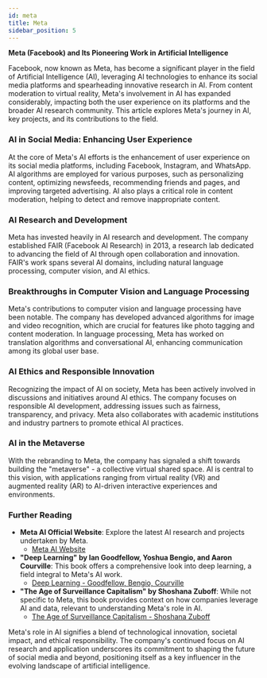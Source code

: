 ```yaml
---
id: meta
title: Meta
sidebar_position: 5
---
```


**Meta (Facebook) and Its Pioneering Work in Artificial Intelligence**

Facebook, now known as Meta, has become a significant player in the field of Artificial Intelligence (AI), leveraging AI technologies to enhance its social media platforms and spearheading innovative research in AI. From content moderation to virtual reality, Meta's involvement in AI has expanded considerably, impacting both the user experience on its platforms and the broader AI research community. This article explores Meta's journey in AI, key projects, and its contributions to the field.

### AI in Social Media: Enhancing User Experience
At the core of Meta's AI efforts is the enhancement of user experience on its social media platforms, including Facebook, Instagram, and WhatsApp. AI algorithms are employed for various purposes, such as personalizing content, optimizing newsfeeds, recommending friends and pages, and improving targeted advertising. AI also plays a critical role in content moderation, helping to detect and remove inappropriate content.

### AI Research and Development
Meta has invested heavily in AI research and development. The company established FAIR (Facebook AI Research) in 2013, a research lab dedicated to advancing the field of AI through open collaboration and innovation. FAIR's work spans several AI domains, including natural language processing, computer vision, and AI ethics.

### Breakthroughs in Computer Vision and Language Processing
Meta's contributions to computer vision and language processing have been notable. The company has developed advanced algorithms for image and video recognition, which are crucial for features like photo tagging and content moderation. In language processing, Meta has worked on translation algorithms and conversational AI, enhancing communication among its global user base.

### AI Ethics and Responsible Innovation
Recognizing the impact of AI on society, Meta has been actively involved in discussions and initiatives around AI ethics. The company focuses on responsible AI development, addressing issues such as fairness, transparency, and privacy. Meta also collaborates with academic institutions and industry partners to promote ethical AI practices.

### AI in the Metaverse
With the rebranding to Meta, the company has signaled a shift towards building the "metaverse" - a collective virtual shared space. AI is central to this vision, with applications ranging from virtual reality (VR) and augmented reality (AR) to AI-driven interactive experiences and environments.

### Further Reading
- **Meta AI Official Website**: Explore the latest AI research and projects undertaken by Meta.
  - [Meta AI Website](https://ai.facebook.com/)
- **"Deep Learning" by Ian Goodfellow, Yoshua Bengio, and Aaron Courville**: This book offers a comprehensive look into deep learning, a field integral to Meta's AI work.
  - [Deep Learning - Goodfellow, Bengio, Courville](https://www.deeplearningbook.org/)
- **"The Age of Surveillance Capitalism" by Shoshana Zuboff**: While not specific to Meta, this book provides context on how companies leverage AI and data, relevant to understanding Meta's role in AI.
  - [The Age of Surveillance Capitalism - Shoshana Zuboff](https://www.publicaffairsbooks.com/titles/shoshana-zuboff/the-age-of-surveillance-capitalism/9781610395694/)

Meta's role in AI signifies a blend of technological innovation, societal impact, and ethical responsibility. The company's continued focus on AI research and application underscores its commitment to shaping the future of social media and beyond, positioning itself as a key influencer in the evolving landscape of artificial intelligence.